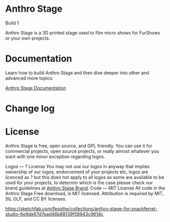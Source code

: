 # Anthro Stage

Build 1

Anthro Stage is a 3D printed stage used to film micro shows for FurShows or your own projects.

# Documentation

Learn how to build Anthro Stage and then dive deeper into other and advanced more topics:

<a href="[https://anthrostage.com/docs/">Anthro Stage Documentation</a>

# Change log

# License

Anthro Stage is free, open source, and GPL friendly. You can use it for commercial projects, open source projects, or really almost whatever you want with one minor exception regarding logos.

Logos — ? License
You may  not use our logos in anyway that implies ownership of our logos, endorcement of your projects etc, logos are licenced as ? but this does not apply to all logos as some are available to be used for your projects, to determin which is the case please check our brand guidelines at <a href="[https://anthrostage.com/brand/">Anthro Stage Brand</a>.
Code — MIT License
All code in the Anthro Stage Free download, is MIT licensed. Attribution is required by MIT, SIL OLF, and CC BY licenses.

https://sketchfab.com/fesothe/collections/anthro-stage-for-snackferret-studio-6e9de67d7ead46b88139f58943c9614c
